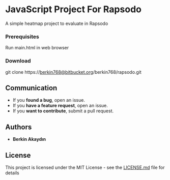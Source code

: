 # JavaScript Project For Rapsodo

A simple heatmap project to evaluate in Rapsodo

### Prerequisites

Run main.html in web browser

### Download

git clone https://berkin768@bitbucket.org/berkin768/rapsodo.git

## Communication
- If you **found a bug**, open an issue.
- If you **have a feature request**, open an issue.
- If you **want to contribute**, submit a pull request.

## Authors

* **Berkin Akaydın**


## License

This project is licensed under the MIT License - see the [LICENSE.md](LICENSE.md) file for details
